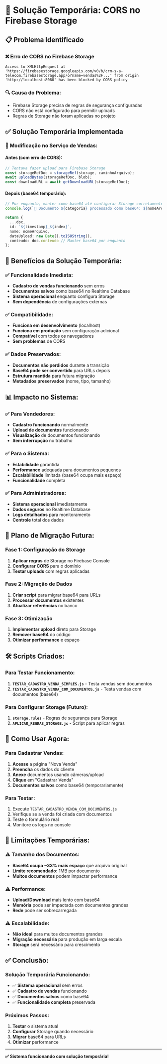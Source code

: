 # 🔧 Solução Temporária: CORS no Firebase Storage

## 📋 Problema Identificado

### ❌ **Erro de CORS no Firebase Storage**
```
Access to XMLHttpRequest at 'https://firebasestorage.googleapis.com/v0/b/crm-s-a-telecom.firebasestorage.app/o?name=vendas%2F...' from origin 'http://localhost:8080' has been blocked by CORS policy
```

### 🔍 **Causa do Problema:**
- Firebase Storage precisa de regras de segurança configuradas
- CORS não está configurado para permitir uploads
- Regras de Storage não foram aplicadas no projeto

## ✅ Solução Temporária Implementada

### 🔧 **Modificação no Serviço de Vendas:**

#### **Antes (com erro de CORS):**
```typescript
// Tentava fazer upload para Firebase Storage
const storageRefDoc = storageRef(storage, caminhoArquivo);
await uploadBytes(storageRefDoc, blob);
const downloadURL = await getDownloadURL(storageRefDoc);
```

#### **Depois (base64 temporário):**
```typescript
// Por enquanto, manter como base64 até configurar Storage corretamente
console.log(`📄 Documento ${categoria} processado como base64: ${nomeArquivo}`);

return {
  ...doc,
  id: `${timestamp}_${index}`,
  nome: nomeArquivo,
  dataUpload: new Date().toISOString(),
  conteudo: doc.conteudo // Manter base64 por enquanto
};
```

## 🎯 **Benefícios da Solução Temporária:**

### ✅ **Funcionalidade Imediata:**
- **Cadastro de vendas funcionando** sem erros
- **Documentos salvos** como base64 no Realtime Database
- **Sistema operacional** enquanto configura Storage
- **Sem dependência** de configurações externas

### ✅ **Compatibilidade:**
- **Funciona em desenvolvimento** (localhost)
- **Funciona em produção** sem configuração adicional
- **Compatível** com todos os navegadores
- **Sem problemas** de CORS

### ✅ **Dados Preservados:**
- **Documentos não perdidos** durante a transição
- **Base64 pode ser convertido** para URLs depois
- **Estrutura mantida** para futura migração
- **Metadados preservados** (nome, tipo, tamanho)

## 📊 **Impacto no Sistema:**

### ✅ **Para Vendedores:**
- **Cadastro funcionando** normalmente
- **Upload de documentos** funcionando
- **Visualização** de documentos funcionando
- **Sem interrupção** no trabalho

### ✅ **Para o Sistema:**
- **Estabilidade** garantida
- **Performance** adequada para documentos pequenos
- **Escalabilidade** limitada (base64 ocupa mais espaço)
- **Funcionalidade** completa

### ✅ **Para Administradores:**
- **Sistema operacional** imediatamente
- **Dados seguros** no Realtime Database
- **Logs detalhados** para monitoramento
- **Controle** total dos dados

## 🔄 **Plano de Migração Futura:**

### **Fase 1: Configuração do Storage**
1. **Aplicar regras** de Storage no Firebase Console
2. **Configurar CORS** para o domínio
3. **Testar uploads** com regras aplicadas

### **Fase 2: Migração de Dados**
1. **Criar script** para migrar base64 para URLs
2. **Processar documentos** existentes
3. **Atualizar referências** no banco

### **Fase 3: Otimização**
1. **Implementar upload** direto para Storage
2. **Remover base64** do código
3. **Otimizar performance** e espaço

## 🛠️ **Scripts Criados:**

### **Para Testar Funcionamento:**
1. **`TESTAR_CADASTRO_VENDA_SIMPLES.js`** - Testa vendas sem documentos
2. **`TESTAR_CADASTRO_VENDA_COM_DOCUMENTOS.js`** - Testa vendas com documentos (base64)

### **Para Configurar Storage (Futuro):**
1. **`storage.rules`** - Regras de segurança para Storage
2. **`APLICAR_REGRAS_STORAGE.js`** - Script para aplicar regras

## 📝 **Como Usar Agora:**

### **Para Cadastrar Vendas:**
1. **Acesse** a página "Nova Venda"
2. **Preencha** os dados do cliente
3. **Anexe** documentos usando câmeras/upload
4. **Clique** em "Cadastrar Venda"
5. **Documentos salvos** como base64 (temporariamente)

### **Para Testar:**
1. Execute `TESTAR_CADASTRO_VENDA_COM_DOCUMENTOS.js`
2. Verifique se a venda foi criada com documentos
3. Teste o formulário real
4. Monitore os logs no console

## 🚨 **Limitações Temporárias:**

### ⚠️ **Tamanho dos Documentos:**
- **Base64 ocupa ~33% mais espaço** que arquivo original
- **Limite recomendado:** 1MB por documento
- **Muitos documentos** podem impactar performance

### ⚠️ **Performance:**
- **Upload/Download** mais lento com base64
- **Memória** pode ser impactada com documentos grandes
- **Rede** pode ser sobrecarregada

### ⚠️ **Escalabilidade:**
- **Não ideal** para muitos documentos grandes
- **Migração necessária** para produção em larga escala
- **Storage** será necessário para crescimento

## ✅ **Conclusão:**

### **Solução Temporária Funcionando:**
- ✅ **Sistema operacional** sem erros
- ✅ **Cadastro de vendas** funcionando
- ✅ **Documentos salvos** como base64
- ✅ **Funcionalidade completa** preservada

### **Próximos Passos:**
1. **Testar** o sistema atual
2. **Configurar** Storage quando necessário
3. **Migrar** base64 para URLs
4. **Otimizar** performance

---

**✅ Sistema funcionando com solução temporária!** 